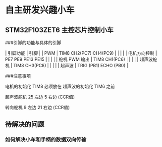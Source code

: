 # 自主研发兴趣小车

## STM32F103ZET6 主控芯片控制小车

###引脚的功能与具体的引脚

|    引脚功能         |                          引脚                   	      |
|      PWM             |         TIM8 CH2(PC7) CH4(PC9)            |
|                            |                                                                |
|   电机方向控制   |        PE7   PE9   PE13   PE15                |
|                            |                                                                |
| 舵机 PWM 输出  |                   TIM8 CH1(PC6)                   |
|              	             |                                                                |
|     超声波舵机     |                  TIM8 CH3(PC8)                    |
|                            |                                                                |
|         超声波        |       TRIG (PB1)  ECHO  (PB0)               |

###注意事项

电机的初始化  TIM8  必须放在  超声波的初始化  TIM6 之前

超声波舵机 25 左边  5 右边  (CCR值)

转向舵机  9 左边   21 右边  (CCR值)

## 待解决的问题

### 如何解决小车和手柄的数据双向传输


